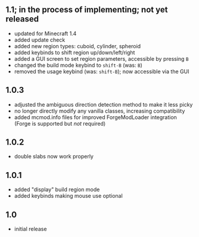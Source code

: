 ## 1.1; in the process of implementing; not yet released
- updated for Minecraft 1.4
- added update check
- added new region types: cuboid, cylinder, spheroid
- added keybinds to shift region up/down/left/right
- added a GUI screen to set region parameters, accessible by pressing `B`
- changed the build mode keybind to `shift-B` (was: `B`)
- removed the usage keybind (was: `shift-B`); now accessible via the GUI

## 1.0.3
- adjusted the ambiguous direction detection method to make it less picky
- no longer directly modify any vanilla classes, increasing compatibility
- added mcmod.info files for improved ForgeModLoader integration (Forge is
  supported but *not* required)

## 1.0.2
- double slabs now work properly

## 1.0.1
- added "display" build region mode
- added keybinds making mouse use optional

## 1.0
- initial release
